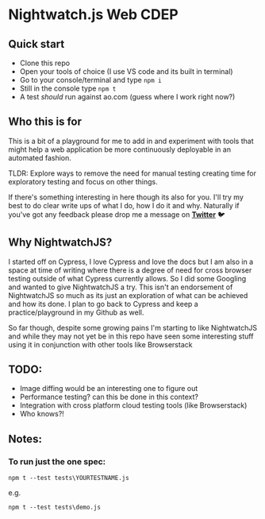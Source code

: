# Nightwatch.js Web CDEP

## Quick start

- Clone this repo
- Open your tools of choice (I use VS code and its built in terminal)
- Go to your console/terminal and type `npm i`
- Still in the console type `npm t`
- A test _should_ run against ao.com (guess where I work right now?)

## Who this is for

This is a bit of a playground for me to add in and experiment with tools that might help a web application be more continuously deployable in an automated fashion.

TLDR: Explore ways to remove the need for manual testing creating time for exploratory testing and focus on other things.

If there's something interesting in here though its also for you. I'll try my best to do clear write ups of what I do, how I do it and why. Naturally if you've got any feedback please drop me a message on **[Twitter](https://twitter.com/steveycee)** 🐦

## Why NightwatchJS?

I started off on Cypress, I love Cypress and love the docs but I am also in a space at time of writing where there is a degree of need for cross browser testing outside of what Cypress currently allows. So I did some Googling and wanted to give NightwatchJS a try. This isn't an endorsement of NightwatchJS so much as its just an exploration of what can be achieved and how its done. I plan to go back to Cypress and keep a practice/playground in my Github as well.

So far though, despite some growing pains I'm starting to like NightwatchJS and while they may not yet be in this repo have seen some interesting stuff using it in conjunction with other tools like Browserstack

## TODO:

- Image diffing would be an interesting one to figure out
- Performance testing? can this be done in this context?
- Integration with cross platform cloud testing tools (like Browserstack)
- Who knows?!

## Notes:

### To run just the one spec:

`npm t --test tests\YOURTESTNAME.js`

e.g.

`npm t --test tests\demo.js`
